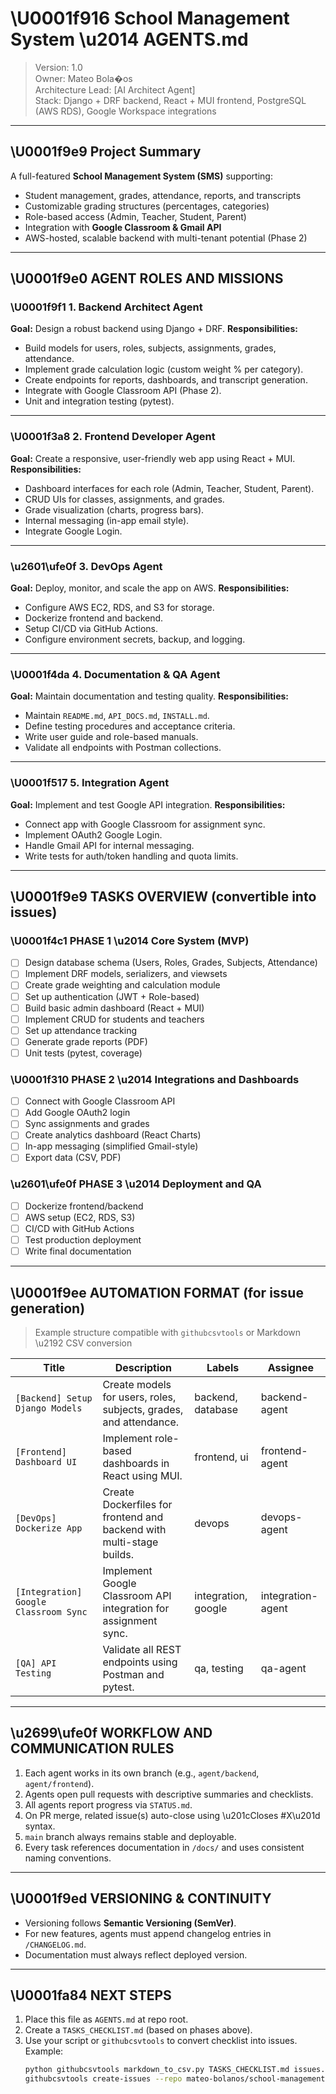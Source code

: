 # \U0001f916 School Management System \u2014 AGENTS.md

> Version: 1.0  
> Owner: Mateo Bola�os  
> Architecture Lead: [AI Architect Agent]  
> Stack: Django + DRF backend, React + MUI frontend, PostgreSQL (AWS RDS), Google Workspace integrations  

---

## \U0001f9e9 Project Summary

A full-featured **School Management System (SMS)** supporting:
- Student management, grades, attendance, reports, and transcripts  
- Customizable grading structures (percentages, categories)  
- Role-based access (Admin, Teacher, Student, Parent)  
- Integration with **Google Classroom & Gmail API**  
- AWS-hosted, scalable backend with multi-tenant potential (Phase 2)  

---

## \U0001f9e0 AGENT ROLES AND MISSIONS

### \U0001f9f1 1. Backend Architect Agent
**Goal:** Design a robust backend using Django + DRF.
**Responsibilities:**
- Build models for users, roles, subjects, assignments, grades, attendance.
- Implement grade calculation logic (custom weight % per category).
- Create endpoints for reports, dashboards, and transcript generation.
- Integrate with Google Classroom API (Phase 2).
- Unit and integration testing (pytest).

---

### \U0001f3a8 2. Frontend Developer Agent
**Goal:** Create a responsive, user-friendly web app using React + MUI.
**Responsibilities:**
- Dashboard interfaces for each role (Admin, Teacher, Student, Parent).
- CRUD UIs for classes, assignments, and grades.
- Grade visualization (charts, progress bars).
- Internal messaging (in-app email style).
- Integrate Google Login.

---

### \u2601\ufe0f 3. DevOps Agent
**Goal:** Deploy, monitor, and scale the app on AWS.
**Responsibilities:**
- Configure AWS EC2, RDS, and S3 for storage.
- Dockerize frontend and backend.
- Setup CI/CD via GitHub Actions.
- Configure environment secrets, backup, and logging.

---

### \U0001f4da 4. Documentation & QA Agent
**Goal:** Maintain documentation and testing quality.
**Responsibilities:**
- Maintain `README.md`, `API_DOCS.md`, `INSTALL.md`.
- Define testing procedures and acceptance criteria.
- Write user guide and role-based manuals.
- Validate all endpoints with Postman collections.

---

### \U0001f517 5. Integration Agent
**Goal:** Implement and test Google API integration.
**Responsibilities:**
- Connect app with Google Classroom for assignment sync.
- Implement OAuth2 Google Login.
- Handle Gmail API for internal messaging.
- Write tests for auth/token handling and quota limits.

---

## \U0001f9e9 TASKS OVERVIEW (convertible into issues)

### \U0001f4c1 PHASE 1 \u2014 Core System (MVP)
- [ ] Design database schema (Users, Roles, Grades, Subjects, Attendance)
- [ ] Implement DRF models, serializers, and viewsets
- [ ] Create grade weighting and calculation module
- [ ] Set up authentication (JWT + Role-based)
- [ ] Build basic admin dashboard (React + MUI)
- [ ] Implement CRUD for students and teachers
- [ ] Set up attendance tracking
- [ ] Generate grade reports (PDF)
- [ ] Unit tests (pytest, coverage)

### \U0001f310 PHASE 2 \u2014 Integrations and Dashboards
- [ ] Connect with Google Classroom API
- [ ] Add Google OAuth2 login
- [ ] Sync assignments and grades
- [ ] Create analytics dashboard (React Charts)
- [ ] In-app messaging (simplified Gmail-style)
- [ ] Export data (CSV, PDF)

### \u2601\ufe0f PHASE 3 \u2014 Deployment and QA
- [ ] Dockerize frontend/backend
- [ ] AWS setup (EC2, RDS, S3)
- [ ] CI/CD with GitHub Actions
- [ ] Test production deployment
- [ ] Write final documentation

---

## \U0001f9ee AUTOMATION FORMAT (for issue generation)

> Example structure compatible with `githubcsvtools` or Markdown \u2192 CSV conversion

| Title | Description | Labels | Assignee |
|-------|--------------|---------|----------|
| `[Backend] Setup Django Models` | Create models for users, roles, subjects, grades, and attendance. | backend, database | backend-agent |
| `[Frontend] Dashboard UI` | Implement role-based dashboards in React using MUI. | frontend, ui | frontend-agent |
| `[DevOps] Dockerize App` | Create Dockerfiles for frontend and backend with multi-stage builds. | devops | devops-agent |
| `[Integration] Google Classroom Sync` | Implement Google Classroom API integration for assignment sync. | integration, google | integration-agent |
| `[QA] API Testing` | Validate all REST endpoints using Postman and pytest. | qa, testing | qa-agent |

---

## \u2699\ufe0f WORKFLOW AND COMMUNICATION RULES

1. Each agent works in its own branch (e.g., `agent/backend`, `agent/frontend`).  
2. Agents open pull requests with descriptive summaries and checklists.  
3. All agents report progress via `STATUS.md`.  
4. On PR merge, related issue(s) auto-close using \u201cCloses #X\u201d syntax.  
5. `main` branch always remains stable and deployable.  
6. Every task references documentation in `/docs/` and uses consistent naming conventions.

---

## \U0001f9ed VERSIONING & CONTINUITY

- Versioning follows **Semantic Versioning (SemVer)**.  
- For new features, agents must append changelog entries in `/CHANGELOG.md`.  
- Documentation must always reflect deployed version.  

---

## \U0001fa84 NEXT STEPS

1. Place this file as `AGENTS.md` at repo root.  
2. Create a `TASKS_CHECKLIST.md` (based on phases above).  
3. Use your script or `githubcsvtools` to convert checklist into issues.  
   Example:
   ```bash
   python githubcsvtools markdown_to_csv.py TASKS_CHECKLIST.md issues.csv
   githubcsvtools create-issues --repo mateo-bolanos/school-management --csv issues.csv
